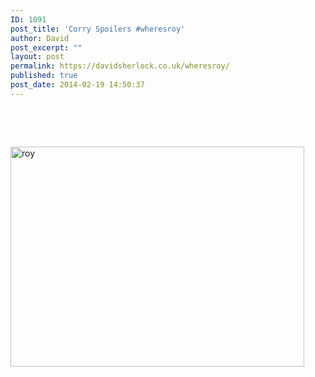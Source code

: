 ```yaml
---
ID: 1091
post_title: 'Corry Spoilers #wheresroy'
author: David
post_excerpt: ""
layout: post
permalink: https://davidsherlock.co.uk/wheresroy/
published: true
post_date: 2014-02-19 14:50:37
---
```

&nbsp;

&nbsp;

<a href="http://davidsherlock.co.uk/wp-content/uploads/2014/02/roy.png"><img class="aligncenter size-full wp-image-1092" alt="roy" src="http://davidsherlock.co.uk/wp-content/uploads/2014/02/roy.png" width="470" height="352" /></a>

&nbsp;

&nbsp;